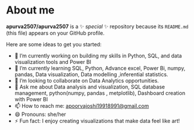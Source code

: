 # About me 


**apurva2507/apurva2507** is a ✨ _special_ ✨ repository because its `README.md` (this file) appears on your GitHub profile.

Here are some ideas to get you started:

- 🔭 I’m currently working on building my skills in Python, SQL, and data visualization tools and Power BI
- 🌱 I’m currently learning  SQL, Python, Advance excel, Power Bi, numpy, pandas, Data visualization, Data modelling ,inferential statistics. 
- 👯 I’m looking to collaborate on  Data Analytics opportunities.
- 💬 Ask me about  Data analysis and visualization, SQL database management, python(numpy, pandas , metplotlib), Dashboard creation with Power BI
- 📫 How to reach me: apoorvajoshi19918991@gmail.com
- 😄 Pronouns: she/her
- ⚡ Fun fact: I enjoy creating visualizations that make data feel like art!
